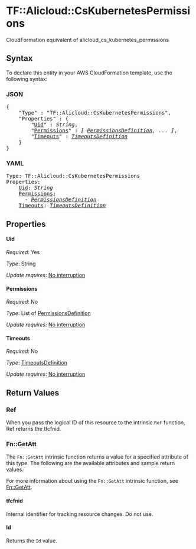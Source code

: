 # TF::Alicloud::CsKubernetesPermissions

CloudFormation equivalent of alicloud_cs_kubernetes_permissions

## Syntax

To declare this entity in your AWS CloudFormation template, use the following syntax:

### JSON

<pre>
{
    "Type" : "TF::Alicloud::CsKubernetesPermissions",
    "Properties" : {
        "<a href="#uid" title="Uid">Uid</a>" : <i>String</i>,
        "<a href="#permissions" title="Permissions">Permissions</a>" : <i>[ <a href="permissionsdefinition.md">PermissionsDefinition</a>, ... ]</i>,
        "<a href="#timeouts" title="Timeouts">Timeouts</a>" : <i><a href="timeoutsdefinition.md">TimeoutsDefinition</a></i>
    }
}
</pre>

### YAML

<pre>
Type: TF::Alicloud::CsKubernetesPermissions
Properties:
    <a href="#uid" title="Uid">Uid</a>: <i>String</i>
    <a href="#permissions" title="Permissions">Permissions</a>: <i>
      - <a href="permissionsdefinition.md">PermissionsDefinition</a></i>
    <a href="#timeouts" title="Timeouts">Timeouts</a>: <i><a href="timeoutsdefinition.md">TimeoutsDefinition</a></i>
</pre>

## Properties

#### Uid

_Required_: Yes

_Type_: String

_Update requires_: [No interruption](https://docs.aws.amazon.com/AWSCloudFormation/latest/UserGuide/using-cfn-updating-stacks-update-behaviors.html#update-no-interrupt)

#### Permissions

_Required_: No

_Type_: List of <a href="permissionsdefinition.md">PermissionsDefinition</a>

_Update requires_: [No interruption](https://docs.aws.amazon.com/AWSCloudFormation/latest/UserGuide/using-cfn-updating-stacks-update-behaviors.html#update-no-interrupt)

#### Timeouts

_Required_: No

_Type_: <a href="timeoutsdefinition.md">TimeoutsDefinition</a>

_Update requires_: [No interruption](https://docs.aws.amazon.com/AWSCloudFormation/latest/UserGuide/using-cfn-updating-stacks-update-behaviors.html#update-no-interrupt)

## Return Values

### Ref

When you pass the logical ID of this resource to the intrinsic `Ref` function, Ref returns the tfcfnid.

### Fn::GetAtt

The `Fn::GetAtt` intrinsic function returns a value for a specified attribute of this type. The following are the available attributes and sample return values.

For more information about using the `Fn::GetAtt` intrinsic function, see [Fn::GetAtt](https://docs.aws.amazon.com/AWSCloudFormation/latest/UserGuide/intrinsic-function-reference-getatt.html).

#### tfcfnid

Internal identifier for tracking resource changes. Do not use.

#### Id

Returns the <code>Id</code> value.

